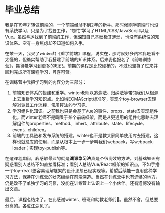 # 毕业总结

我是在19年才转做前端的，一个前端经验不到2年的新手。那时候刚学前端时也没有系统学习，只是为了找份工作，“匆忙”学习了HTML/CSS/JavaScript以及Vue。虽然幸运找到了前端的工作，但深知自己基础极其薄弱，也没有系统性的知识体系。空有一身焦虑却不知道如何入手。

在某一天，我买了winter的《重学前端》课程。说实在，那时候好多内容我是看不太懂的，但确实帮助了我搭建了前端的知识体系。后来我也报名了《前端训练营》，期待能学习到更多的知识。前期的课程是比较硬核的，不过也坚持了过来并顺利完成所有课程学习，可喜可贺。

在训练营中我把学习到的内容分为三部分：  
1. 前端知识体系的搭建和重学。winter老师以追溯法、归纳法等带领我们从根源上去重新学习知识点。比如啃ECMAScript标准呀，实现个toy-browser去理解浏览器工作流程，常用算法的学习等。
2. 学习组件化知识。之前我也只是会基于Vue的事件、props、state去实现组件化。而winter老师不是局限于某个前端框架，而是从更通用的组件化思路去理解组件的properties、method、inhert、attribute、state、lifecycle、event、children。
3. 前端的工具链和发布系统的搭建。winter也不是教大家简单使用库去搭建，这样也就成库的使用，而是从根本上一步一步叫我们webpack，写webpack-loader；实现toy-publish等。

在这课程期间，我感触最深的就是**溯源学习法**真是个很高效的方法。对基础知识有疑惑看别人总结不如直接看标准；看别人总结Vue/React框架的知识点，不如手撸一个toy-react更容易理解框架的设计思想已经实现等。希望后续能一直用这种学习方法，保持在训练营的状态继续在前端深造。当然在训练营中也有遗憾的地方，仍是改不了单独学习的习惯，没能在训练营上认识上一个小伙伴。还有遗憾没有输出文章。

最后，课程也结束了。在此感谢winter、班班和助教老师们🙏。虽然不舍，但总要分离的。各位江湖见了。
